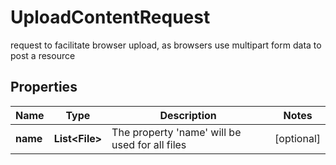 

# UploadContentRequest

request to facilitate browser upload, as browsers use multipart form data to post a resource

## Properties

| Name | Type | Description | Notes |
|------------ | ------------- | ------------- | -------------|
|**name** | **List&lt;File&gt;** | The property &#39;name&#39; will be used for all files |  [optional] |



